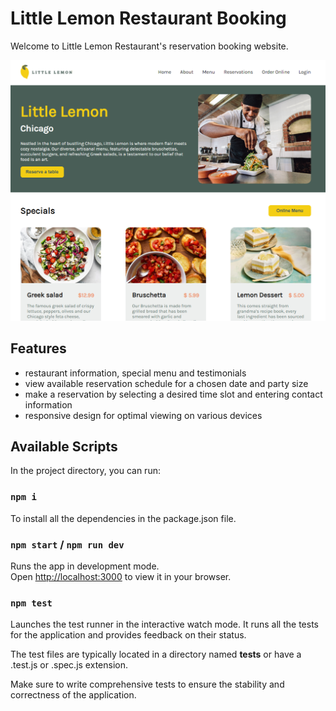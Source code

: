 # Little Lemon Restaurant Booking 

Welcome to Little Lemon Restaurant's reservation booking website.

![Website Preview](./src/assets/preview.png)


## Features

- restaurant information, special menu and testimonials
- view available reservation schedule for a chosen date and party size
- make a reservation by selecting a desired time slot and entering contact information
- responsive design for optimal viewing on various devices

## Available Scripts

In the project directory, you can run:

### `npm i`
To install all the dependencies in the package.json file. 

### `npm start` / `npm run dev`

Runs the app in development mode.\
Open [http://localhost:3000](http://localhost:3000) to view it in your browser.

### `npm test`
Launches the test runner in the interactive watch mode.
It runs all the tests for the application and provides feedback on their status.

The test files are typically located in a directory named __tests__ or have a .test.js or .spec.js extension.

Make sure to write comprehensive tests to ensure the stability and correctness of the application.

